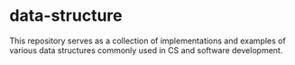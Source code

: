# data-structure
This repository serves as a collection of implementations and examples of various data structures commonly used in CS and software development.
